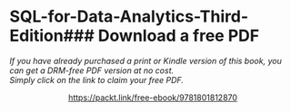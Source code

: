 # SQL-for-Data-Analytics-Third-Edition### Download a free PDF

 <i>If you have already purchased a print or Kindle version of this book, you can get a DRM-free PDF version at no cost.<br>Simply click on the link to claim your free PDF.</i>
<p align="center"> <a href="https://packt.link/free-ebook/9781801812870">https://packt.link/free-ebook/9781801812870 </a> </p>